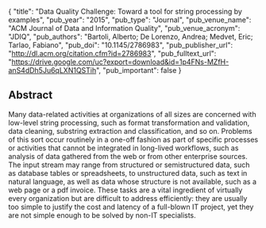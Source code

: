 {
  "title": "Data Quality Challenge: Toward a tool for string processing by examples",
  "pub_year": "2015",
  "pub_type": "Journal",
  "pub_venue_name": "ACM Journal of Data and Information Quality",
  "pub_venue_acronym": "JDIQ",
  "pub_authors": "Bartoli, Alberto; De Lorenzo, Andrea; Medvet, Eric; Tarlao, Fabiano",
  "pub_doi": "10.1145/2786983",
  "pub_publisher_url": "http://dl.acm.org/citation.cfm?id=2786983",
  "pub_fulltext_url": "https://drive.google.com/uc?export=download&id=1p4FNs-MZfH-anS4dDh5Ju6qLXN1QSTih",
  "pub_important": false
}

## Abstract
Many data-related activities at organizations of all sizes are concerned with low-level string processing, such as format transformation and validation, data cleaning, substring extraction and classification, and so on. Problems of this sort occur routinely in a one-off fashion as part of specific processes or activities that cannot be integrated in long-lived workflows, such as analysis of data gathered from the web or from other enterprise sources. The input stream may range from structured or semistructured data, such as database tables or spreadsheets, to unstructured data, such as text in natural language, as well as data whose structure is not available, such as a web page or a pdf invoice. These tasks are a vital ingredient of virtually every organization but are difficult to address efficiently: they are usually too simple to justify the cost and latency of a full-blown IT project, yet they are not simple enough to be solved by non-IT specialists.
